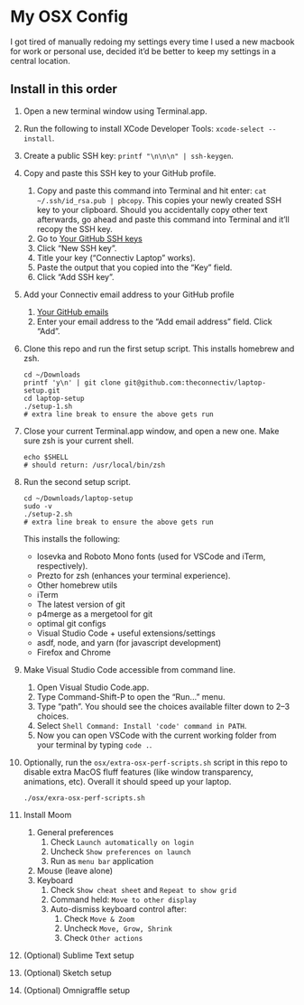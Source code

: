 # My OSX Config

I got tired of manually redoing my settings every time I used a new macbook for work or personal use, decided it’d be better to keep my settings in a central location.

## Install in this order

1. Open a new terminal window using Terminal.app.

1. Run the following to install XCode Developer Tools: `xcode-select --install`.

1. Create a public SSH key: `printf "\n\n\n" | ssh-keygen`.

1. Copy and paste this SSH key to your GitHub profile.
    1. Copy and paste this command into Terminal and hit enter: `cat ~/.ssh/id_rsa.pub | pbcopy`. This copies your newly created SSH key to your clipboard. Should you accidentally copy other text afterwards, go ahead and paste this command into Terminal and it’ll recopy the SSH key.
    1. Go to [Your GitHub SSH keys](https://github.com/settings/keys)
    1. Click “New SSH key”.
    1. Title your key (“Connectiv Laptop” works).
    1. Paste the output that you copied into the “Key” field.
    1. Click “Add SSH key”.

1. Add your Connectiv email address to your GitHub profile
    1. [Your GitHub emails](https://github.com/settings/emails)
    1. Enter your email address to the “Add email address” field. Click “Add”.

1. Clone this repo and run the first setup script. This installs homebrew and zsh.
    ```shell
    cd ~/Downloads
    printf 'y\n' | git clone git@github.com:theconnectiv/laptop-setup.git
    cd laptop-setup
    ./setup-1.sh
    # extra line break to ensure the above gets run
    ```

1. Close your current Terminal.app window, and open a new one. Make sure zsh is your current shell.
    ```shell
    echo $SHELL
    # should return: /usr/local/bin/zsh
    ```

1. Run the second setup script.
    ```shell
    cd ~/Downloads/laptop-setup
    sudo -v
    ./setup-2.sh
    # extra line break to ensure the above gets run
    ```
    This installs the following:
    * Iosevka and Roboto Mono fonts (used for VSCode and iTerm, respectively).
    * Prezto for zsh (enhances your terminal experience).
    * Other homebrew utils
    * iTerm
    * The latest version of git
    * p4merge as a mergetool for git
    * optimal git configs
    * Visual Studio Code + useful extensions/settings
    * asdf, node, and yarn (for javascript development)
    * Firefox and Chrome

1. Make Visual Studio Code accessible from command line.
    1. Open Visual Studio Code.app.
    1. Type Command-Shift-P to open the “Run...” menu.
    1. Type “path”. You should see the choices available filter down to 2–3 choices.
    1. Select `Shell Command: Install 'code' command in PATH`.
    1. Now you can open VSCode with the current working folder from your terminal by typing `code .`.

1. Optionally, run the `osx/extra-osx-perf-scripts.sh` script in this repo to disable extra MacOS fluff features (like window transparency, animations, etc). Overall it should speed up your laptop.
    ```shell
    ./osx/exra-osx-perf-scripts.sh
    ```

1. Install Moom
    1. General preferences
        1. Check `Launch automatically on login`
        1. Uncheck `Show preferences on launch`
        1. Run as `menu bar` application
    1. Mouse (leave alone)
    1. Keyboard
        1. Check `Show cheat sheet` and `Repeat to show grid`
        1. Command held: `Move to other display`
        1. Auto-dismiss keyboard control after:
            1. Check `Move & Zoom`
            1. Uncheck `Move, Grow, Shrink`
            1. Check `Other actions`

1. (Optional) Sublime Text setup

1. (Optional) Sketch setup

1. (Optional) Omnigraffle setup
